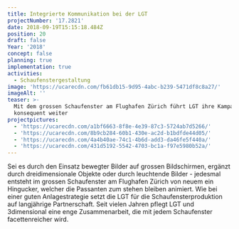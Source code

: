```yaml
---
title: Integrierte Kommunikation bei der LGT
projectNumber: '17.2821'
date: 2018-09-19T15:15:18.484Z
position: 20
draft: false
Year: '2018'
concept: false
planning: true
implementation: true
activities:
  - Schaufenstergestaltung
image: 'https://ucarecdn.com/fb61db15-9d95-4abc-b239-5471df8c8a27/'
imageAlt: ''
teaser: >-
  Mit dem grossen Schaufenster am Flughafen Zürich führt LGT ihre Kampagne
  konsequent weiter
projectpictures:
  - 'https://ucarecdn.com/a1bf6663-8f8e-4e39-87c3-5724ab7d5266/'
  - 'https://ucarecdn.com/8b9cb284-60b1-430e-ac2d-b1bdfde44d05/'
  - 'https://ucarecdn.com/4a4b40ae-74c1-4b6d-add3-da46fe5f440a/'
  - 'https://ucarecdn.com/431d5192-5542-4703-bc1a-f97e5980b52a/'
---
```

Sei es durch den Einsatz bewegter Bilder auf grossen Bildschirmen, ergänzt durch dreidimensionale Objekte oder durch leuchtende Bilder - jedesmal entsteht im grossen Schaufenster am Flughafen Zürich von neuem ein Hingucker, welcher die Passanten zum stehen bleiben animiert. Wie bei einer guten Anlagestrategie setzt die LGT für die Schaufensterproduktion auf langjährige Partnerschaft. Seit vielen Jahren pflegt LGT und 3dimensional eine enge Zusammenarbeit, die mit jedem Schaufenster facettenreicher wird.
